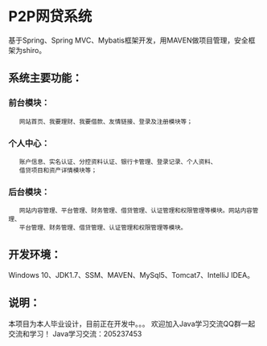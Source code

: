 # P2P网贷系统

基于Spring、Spring MVC、Mybatis框架开发，用MAVEN做项目管理，安全框架为shiro。

##  系统主要功能：
### 前台模块：
       网站首页、我要理财、我要借款、友情链接、登录及注册模块等；
### 个人中心：
       账户信息、实名认证、分控资料认证、银行卡管理、登录记录、个人资料、
       借贷项目和资产详情模块等；
### 后台模块：
       网站内容管理、平台管理、财务管理、借贷管理、认证管理和权限管理等模块。网站内容管理、
       平台管理、财务管理、借贷管理、认证管理和权限管理等模块。
## 开发环境：
Windows 10、JDK1.7、SSM、MAVEN、MySql5、Tomcat7、IntelliJ IDEA。

## 说明：
本项目为本人毕业设计，目前正在开发中。。。
欢迎加入Java学习交流QQ群一起交流和学习！
Java学习交流：205237453
